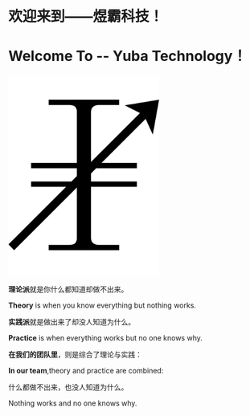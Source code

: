 # 欢迎来到——煜霸科技！ #
# Welcome To -- Yuba Technology！ #

<img width="300px" src="logo_2.svg">

**理论派**就是你什么都知道却做不出来。

**Theory** is when you know everything but nothing works.

**实践派**就是做出来了却没人知道为什么。

**Practice** is when everything works but no one knows why.

**在我们的团队里**，则是综合了理论与实践：

**In our team**,theory and practice are combined:

什么都做不出来，也没人知道为什么。

Nothing works and no one knows why.

<!---
YubaC/YubaC is a ✨ special ✨ repository because its `README.md` (this file) appears on your GitHub profile.
You can click the Preview link to take a look at your changes.
--->
